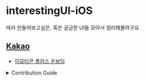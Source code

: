# interestingUI-iOS
따라 만들어보고싶은, 혹은 궁금한 UI들 모아서 정리해볼려구요

## [Kakao](/Kakao)
* [이모티콘 플러스 온보딩](/Kakao/emoticon_plus_onboarding.md)


<details><summary> Contribution Guide </summary>
  
  # Contribution Guide

1. 같은 회사로 묶을 수 있다면 폴더를 만들어주세요
2. 파일명은 스네이크케이스로 알기 쉽게 작성 부탁해요 !
3. 이미지르 업로드 해주세요

> ex) signup_onboarding.md
> ex) /Kakao/signup_onboarding.md

## .md 파일 기본 양식
# <title>
어떤 UI인지 간략하게 제목을 만들어주세요 

## UI 
`.jpeg`, `.png`, `.gif ` 확장자 타입으로 이미지르 업로드해주세요

  화면비율은 보기 편한 사이즈로 조정 부탁드려요 🙏
  
  
</details>
